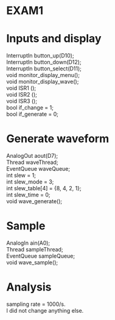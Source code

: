 # EXAM1
# Inputs and display

  InterruptIn button_up(D10);\
  InterruptIn button_down(D12);\
  InterruptIn button_select(D11);\
  void monitor_display_menu();\
  void monitor_display_wave();\
  void ISR1 ();\
  void ISR2 ();\
  void ISR3 ();\
  bool if_change = 1;\
  bool if_generate = 0;

# Generate waveform

  AnalogOut aout(D7);\
  Thread waveThread;\
  EventQueue waveQueue;\
  int slew = 1;\
  int slew_mode = 3;\
  int slew_table[4] = {8, 4, 2, 1};\
  int slew_time = 0;\
  void wave_generate();
  
# Sample

  AnalogIn ain(A0);\
  Thread sampleThread;\
  EventQueue sampleQueue;\
  void wave_sample();
  
# Analysis
  sampling rate = 1000/s.\
  I did not change anything else.
  
  
